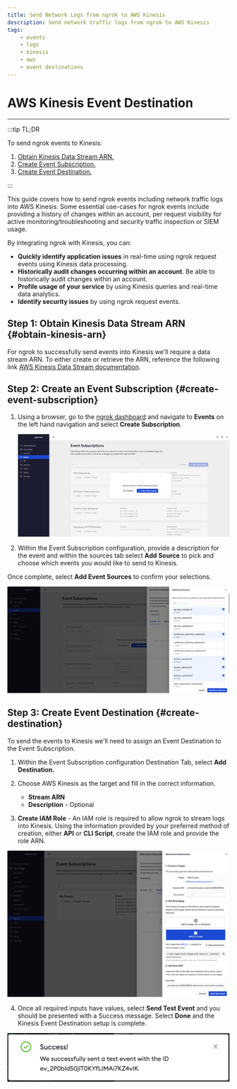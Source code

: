 ```yaml
---
title: Send Network Logs from ngrok to AWS Kinesis
description: Send network traffic logs from ngrok to AWS Kinesis
tags:
    - events
    - logs
    - kinesis
    - aws
    - event destinations
---
```


# AWS Kinesis Event Destination
------------

:::tip TL;DR

To send ngrok events to Kinesis:
1. [Obtain Kinesis Data Stream ARN.](#obtain-kinesis-arn)
1. [Create Event Subscription.](#create-event-subscription)
1. [Create Event Destination.](#create-destination)



:::


This guide covers how to send ngrok events including network traffic logs into AWS Kinesis.
Some essential use-cases for ngrok events include providing a history of changes within an account, per request visibility for active monitoring/troubleshooting and security traffic inspection or SIEM usage.

By integrating ngrok with Kinesis, you can:

- **Quickly identify application issues** in real-time using ngrok request events using Kinesis data processing.
- **Historically audit changes occurring within an account**.  Be able to historically audit changes within an account.
- **Profile usage of your service** by using Kinesis queries and real-time data analytics.
- **Identify security issues** by using ngrok request events.


## **Step 1**: Obtain Kinesis Data Stream ARN {#obtain-kinesis-arn}

For ngrok to successfully send events into Kinesis we'll require a data stream ARN. To either create or retrieve the ARN, reference the following link [AWS Kinesis Data Stream documentation](https://docs.aws.amazon.com/streams/latest/dev/tutorial-stock-data-kplkcl-create-stream.html). 


## **Step 2**: Create an Event Subscription {#create-event-subscription}

1. Using a browser, go to the [ngrok dashboard](https://dashboard.ngrok.com) and navigate to **Events** on the left hand navigation and select **Create Subscription**.
    
    ![ngrok event subscription](img/event_sub.png)


2. Within the Event Subscription configuration, provide a description for the event and within the sources tab select **Add Source** to pick and choose which events you would like to send to Kinesis.

Once complete, select **Add Event Sources** to confirm your selections.

![ngrok event sources](img/event_sources.png)

## **Step 3**: Create Event Destination {#create-destination}

To send the events to Kinesis we'll need to assign an Event Destination to the Event Subscription.

1. Within the Event Subscription configuration Destination Tab, select **Add Destination.**

1. Choose AWS Kinesis as the target and fill in the correct information.

    - **Stream ARN**
    - **Description** - Optional

1. **Create IAM Role** - An IAM role is required to allow ngrok to stream logs into Kinesis.  Using the information provided by your preferred method of creation, either **API** or **CLI Script**, create the IAM role and provide the role ARN.

![ngrok event destination](img/event_destination.png)

4. Once all required inputs have values, select **Send Test Event** and you should be presented with a Success message.  Select **Done** and the Kinesis Event Destination setup is complete.

![ngrok event destination success](img/success.png)

